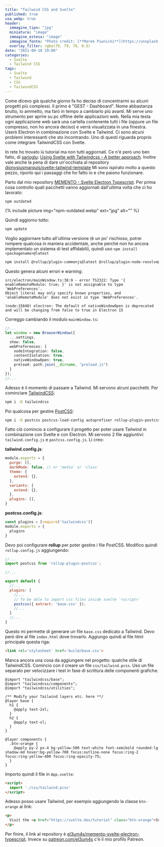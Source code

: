 ```yaml
---
title: "Tailwind CSS and Svelte"
published: true
usa_webp: true
header:
  immagine_tipo: "jpg"
  miniatura: "image"
  immagine_estesa: "image"
  immagine_fonte: "Photo credit: [**Marek Piwnicki**](https://unsplash.com/@marekpiwnicki)"
  overlay_filter: rgba(79, 79, 79, 0.5)
date: "2021-09-18 19:00"
categories:
  - Svelte
  - Tailwind CSS
tags:
  - Svelte
  - Tailwind
  - CSS
  - TailwindCSS
---
```


Come dicevo già qualche giorno fa ho deciso di concentrarmi su alcuni progetti più complessi. Il primo è "GEST - Dashboard". Nome abbastanza brutto, lo ammetto, ma farò in tempo a cambiarlo più avanti. Mi serve uno strumento per aprire su pc offline delle applicazioni web. Nella mia testa ogni applicazione web sarà una cartella contenente tutti i file (oppure un file compresso, non ho ancora deciso) e verrà visualizzata in una finestra. Userò Electron in combinazione con Svelte e Tailwind. Ci sono alcuni problemi interessanti che sto incontrando. Uno di questi riguarda proprio come integrare TailwindCSS con Svelte.

In rete ho trovato iù tutorial ma non tutti aggiornati. Ce n'è però uno ben fatto, di [sarioglu](https://dev.to/sarioglu): [Using Svelte with Tailwindcss - A better approach](https://dev.to/sarioglu/using-svelte-with-tailwindcss-a-better-approach-47ph). Inoltre vale anche la pena di dare un'occhiata al repository [dionysiusmarquis/svelte-tailwind-template](https://github.com/dionysiusmarquis/svelte-tailwind-template) Mi sono ispirato molto a questo pezzo, riporto qui i passaggi che ho fatto io e che paiono funzionare.

Parto dal mio repository [MEMENTO - Svelte Electron Typescript](https://github.com/el3um4s/memento-svelte-electron-typescript). Per prima cosa controllo quali pacchetti vanno aggiornati dall'ultima volta che ci ho lavorato:

```bash
npm outdated
```

{% include picture img="npm-outdated.webp" ext="jpg" alt="" %}

Quindi aggiorno tutto:

```bash
npm update
```

Voglio aggiornare tutto all'ultima versione (è un po' rischioso, potrei rompere qualcosa in maniera accidentale, anche perché non ho ancora implementato un sistema di test affidabili), quindi uso `npm install <packagename>@latest`

```bash
npm install @rollup/plugin-commonjs@latest @rollup/plugin-node-resolve@latest electron@latest electron-reload@latest
```

Questo genera alcuni errori e warning:

```
src/electron/mainWindow.ts:38:9 - error TS2322: Type '{ enableRemoteModule: true; }' is not assignable to type 'WebPreferences'.
Object literal may only specify known properties, and 'enableRemoteModule' does not exist in type 'WebPreferences'.
```

```
(node:15840) electron: The default of nativeWindowOpen is deprecated and will be changing from false to true in Electron 15
```

Correggo cambiando il modulo `mainWindow.ts`:

```ts
//...
let window = new BrowserWindow({
  ...settings,
  show: false,
  webPreferences: {
    nodeIntegration: false,
    contextIsolation: true,
    nativeWindowOpen: true,
    preload: path.join(__dirname, "preload.js")
  }
});
//...
```

Adesso è il momento di passare a Tailwind. Mi servono alcuni pacchetti. Per cominciare [TailwindCSS](https://tailwindcss.com/):

```bash
npm i -D tailwindcss
```

Poi qualcosa per gestire [PostCSS](https://github.com/postcss/postcss):

```bash
npm i -D postcss postcss-load-config autoprefixer rollup-plugin-postcss
```

Fatto ciò comincio a configurare il progetto per poter usare Tailwind in combinazione con Svelte e con Electron. Mi servono 2 file aggiuntivi: `tailwind.config.js` e `postcss.config.js`. Li creo:

**tailwind.config.js**:

```js
module.exports = {
  purge: [],
  darkMode: false, // or 'media' or 'class'
  theme: {
    extend: {},
  },
  variants: {
    extend: {},
  },
  plugins: [],
}
```

**postcss.config.js**:

```js
const plugins = [require('tailwindcss')]
module.exports = {
  plugins
}
```

Devo poi configurare **rollup** per poter gestire i file PostCSS. Modifico quindi `rollup.config.js` aggiungendo:

```js
//...
import postcss from 'rollup-plugin-postcss';

//...

export default {
  //...
  plugins: [
    //...
    // To be able to import css files inside svelte `<script>`
    postcss({ extract: 'base.css' }),
    //...
  ]
  //...
}
```

Questo mi permette di generare un file `base.css` dedicato a Tailwind. Devo però dire al file `index.html` dove trovarlo. Aggiungo quindi al file html principale questa riga:

```html
<link rel='stylesheet' href='build/base.css'>
```

Manca ancora una cosa da aggiungere nel progetto: qualche stile di TailwindCSS. Comincio con il creare un file `css/tailwind.pcss`. Uso un file separato per velocizzare i test in fase di scrittura delle componenti grafiche.

```pcss
@import "tailwindcss/base";
@import "tailwindcss/components";
@import "tailwindcss/utilities";

/** Modify your Tailwind layers etc. here **/
@layer base {
  h1 {
    @apply text-2xl;
  }
  h2 {
    @apply text-xl;
  }
}

@layer components {
  .btn-orange {
    @apply py-2 px-4 bg-yellow-500 text-white font-semibold rounded-lg shadow-md hover:bg-yellow-700 focus:outline-none focus:ring-2 focus:ring-yellow-400 focus:ring-opacity-75;
  }
}
```

Importo quindi il file in `App.svelte`:

```html
<script>
  import './css/tailwind.pcss'
</script>
```

Adesso posso usare Tailwind, per esempio aggiungendo la classe `btn-orange` ai link:

```html
<p>
  Visit the <a href="https://svelte.dev/tutorial" class="btn-orange">Svelte tutorial</a> to learn how to build Svelte apps.
</p>
```

Per finire, il link al repository è [el3um4s/memento-svelte-electron-typescript](https://github.com/el3um4s/memento-svelte-electron-typescript). Invece su [patreon.com/el3um4s](https://patreon.com/el3um4s) c'è il mio profilo Patreon.